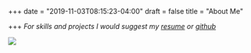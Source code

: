 +++
date = "2019-11-03T08:15:23-04:00"
draft = false
title = "About Me"

+++
*For skills and projects I would suggest my [resume](https://www.canva.com/design/DAD7BozIDRQ/4L77IwQERHI4bfR9ZxMGTg/view?utm_content=DAD7BozIDRQ&utm_campaign=designshare&utm_medium=link&utm_source=sharebutton) or [github](https://github.com/brittbowers)*

![](/img/about_me/about.jpeg)

##
